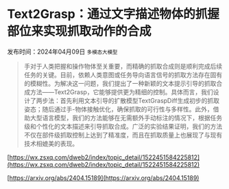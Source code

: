 # Text2Grasp：通过文字描述物体的抓握部位来实现抓取动作的合成
发布时间：2024年04月09日
`多模态大模型`
> 手对于人类把握和操作物体至关重要，而精确的抓取合成则是顺利完成后续任务的关键。目前，依赖人类意图或任务导向语言信号的抓取方法存在固有的模糊性。为解决这一问题，我们提出了一种新颖的文本提示引导的抓取合成方法——Text2Grasp，它能够提供更为精细的控制。具体而言，我们设计了两步法：首先利用文本引导的扩散模型TextGraspDiff生成初步的抓取姿态；随后通过手-物体接触优化，确保抓取的可行性与多样性。此外，借助大型语言模型，我们的方法能够在无需额外手动标注的情况下，根据任务级和个性化的文本描述来引导抓取合成。广泛的实验结果证明，我们的方法不仅在部件级抓取控制上达到了精准度，而且在抓取质量上也展现了与现有技术相媲美的表现。


[https://wx.zsxq.com/dweb2/index/topic_detail/1522451584225812](https://wx.zsxq.com/dweb2/index/topic_detail/1522451584225812)

[https://arxiv.org/abs/2404.15189](https://arxiv.org/abs/2404.15189)